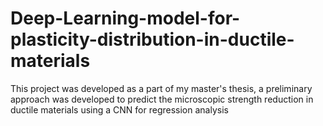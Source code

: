 # Deep-Learning-model-for-plasticity-distribution-in-ductile-materials
This project was developed as a part of my master's thesis, a preliminary approach was developed to predict the microscopic strength reduction in ductile materials using a CNN for regression analysis
